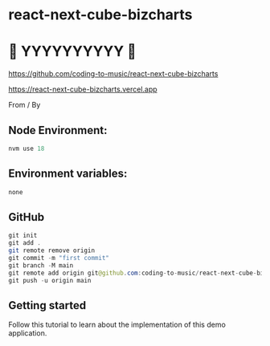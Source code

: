 # react-next-cube-bizcharts

# 🚀 YYYYYYYYYY 🚀

https://github.com/coding-to-music/react-next-cube-bizcharts

https://react-next-cube-bizcharts.vercel.app

From / By

<!-- <div style="text-align:center;">
  <img src="/images/chakra.jpg" alt="Image" />
  <p><em>Chakra Component Library with Next.js</em></p>
</div> -->

## Node Environment:

```java
nvm use 18
```

## Environment variables:

```java
none
```

## GitHub

```java
git init
git add .
git remote remove origin
git commit -m "first commit"
git branch -M main
git remote add origin git@github.com:coding-to-music/react-next-cube-bizcharts.git
git push -u origin main
```

## Getting started

Follow this tutorial to learn about the implementation of this demo application.
